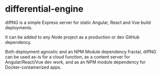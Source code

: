 # differential-engine
diffNG is a simple Express server for static Angular, React and Vue build deployments.

It can be added to any Node project as a production or dev GitHub dependency.

Both deployment agnostic and an NPM Module dependency fractal, diffNG can be used as-is for a cloud function, as a content server for Angular/React/Vue dev work, and as an NPM module dependency for Docker-containerized apps.

